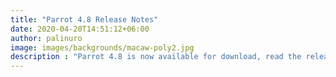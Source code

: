 ```yaml
---
title: "Parrot 4.8 Release Notes"
date: 2020-04-20T14:51:12+06:00
author: palinuro
image: images/backgrounds/macaw-poly2.jpg
description : "Parrot 4.8 is now available for download, read the release notes"
---
```


